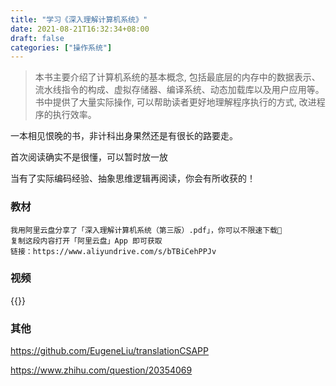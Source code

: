 ```yaml
---
title: "学习《深入理解计算机系统》"
date: 2021-08-21T16:32:34+08:00
draft: false
categories: ["操作系统"]
---
```


> 本书主要介绍了计算机系统的基本概念, 包括最底层的内存中的数据表示、流水线指令的构成、虚拟存储器、编译系统、动态加载库以及用户应用等。书中提供了大量实际操作, 可以帮助读者更好地理解程序执行的方式, 改进程序的执行效率。

一本相见恨晚的书，非计科出身果然还是有很长的路要走。

首次阅读确实不是很懂，可以暂时放一放

当有了实际编码经验、抽象思维逻辑再阅读，你会有所收获的！

### 教材

```
我用阿里云盘分享了「深入理解计算机系统（第三版）.pdf」，你可以不限速下载🚀
复制这段内容打开「阿里云盘」App 即可获取
链接：https://www.aliyundrive.com/s/bTBiCehPPJv
```

### 视频

{{<bilibili BV1cD4y1D7uR>}}

### 其他

https://github.com/EugeneLiu/translationCSAPP

https://www.zhihu.com/question/20354069